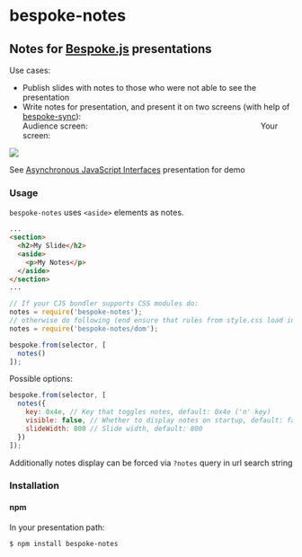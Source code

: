 # bespoke-notes
## Notes for [Bespoke.js](https://github.com/markdalgleish/bespoke.js) presentations

Use cases:

- Publish slides with notes to those who were not able to see the presentation
- Write notes for presentation, and present it on two screens (with help of [bespoke-sync](https://github.com/medikoo/bespoke-sync)):  
Audience screen:                      Your screen:

<img src="presentation.gif" />

See [Asynchronous JavaScript Interfaces](http://medikoo.com/asynchronous-javascript-interfaces/?notes) presentation for demo

### Usage

`bespoke-notes` uses `<aside>` elements as notes.

```html
...
<section>
  <h2>My Slide</h2>
  <aside>
    <p>My Notes</p>
  </aside>
</section>
...
```

```javascript
// If your CJS bundler supports CSS modules do:
notes = require('bespoke-notes');
// otherwise do following (end ensure that rules from style.css load in your browser)
notes = require('bespoke-notes/dom');

bespoke.from(selector, [
  notes()
]);
```

Possible options:
```javascript
bespoke.from(selector, [
  notes({
    key: 0x4e, // Key that toggles notes, default: 0x4e ('n' key)
    visible: false, // Whether to display notes on startup, default: false
    slideWidth: 800 // Slide width, default: 800
  })
]);
```

Additionally notes display can be forced via `?notes` query in url search string

### Installation
#### npm

In your presentation path:

	$ npm install bespoke-notes
